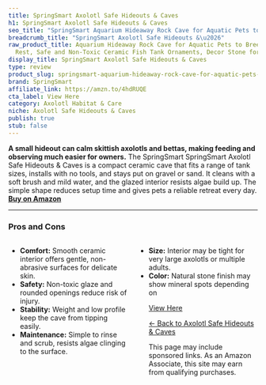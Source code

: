 ```yaml
---
title: SpringSmart Axolotl Safe Hideouts & Caves
h1: SpringSmart Axolotl Safe Hideouts & Caves
seo_title: "SpringSmart Aquarium Hideaway Rock Cave for Aquatic Pets to\u2026"
breadcrumb_title: "SpringSmart Axolotl Safe Hideouts &\u2026"
raw_product_title: Aquarium Hideaway Rock Cave for Aquatic Pets to Breed, Play and
  Rest, Safe and Non-Toxic Ceramic Fish Tank Ornaments, Decor Stone for Betta
display_title: SpringSmart Axolotl Safe Hideouts & Caves
type: review
product_slug: springsmart-aquarium-hideaway-rock-cave-for-aquatic-pets-to-breed-play-fe8d79a5
brand: SpringSmart
affiliate_link: https://amzn.to/4hdRUQE
cta_label: View Here
category: Axolotl Habitat & Care
niche: Axolotl Safe Hideouts & Caves
publish: true
stub: false
---
```


<div id="intro" class="full-width">
  <p><strong>A small hideout can calm skittish axolotls and bettas, making feeding and observing much easier for owners.</strong> The SpringSmart SpringSmart Axolotl Safe Hideouts & Caves is a compact ceramic cave that fits a range of tank sizes, installs with no tools, and stays put on gravel or sand. It cleans with a soft brush and mild water, and the glazed interior resists algae build up. The simple shape reduces setup time and gives pets a reliable retreat every day. <a href="https://amzn.to/4hdRUQE" rel="nofollow sponsored noopener" target="_blank"><strong>Buy on Amazon</strong></a></p>
</div>

<hr />
<h3 id="pros-cons">Pros and Cons</h3>
<div class="pc-grid" style="display:grid;grid-template-columns:1fr 1fr;gap:16px;">
  <ul>
    <li><strong>Comfort:</strong> Smooth ceramic interior offers gentle, non-abrasive surfaces for delicate skin.</li>
    <li><strong>Safety:</strong> Non-toxic glaze and rounded openings reduce risk of injury.</li>
    <li><strong>Stability:</strong> Weight and low profile keep the cave from tipping easily.</li>
    <li><strong>Maintenance:</strong> Simple to rinse and scrub, resists algae clinging to the surface.</li>
  </ul>
  <ul>
    <li><strong>Size:</strong> Interior may be tight for very large axolotls or multiple adults.</li>
    <li><strong>Color:</strong> Natural stone finish may show mineral spots depending on
<p><a class="btn" href="https://amzn.to/4hdRUQE" target="_blank" rel="nofollow sponsored noopener">View Here</a></p>
<p><a href="/roundups/axolotl-habitat-care/axolotl-safe-hideouts-caves/">← Back to Axolotl Safe Hideouts & Caves</a></p>
<aside class="disclosure">This page may include sponsored links. As an Amazon Associate, this site may earn from qualifying purchases.</aside>
